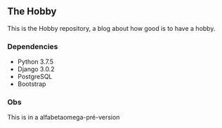 ## The Hobby

This is the Hobby repository, a blog about how good is to have a hobby.

### Dependencies

- Python 3.7.5
- Django 3.0.2
- PostgreSQL
- Bootstrap

### Obs

This is in a alfabetaomega-pré-version

